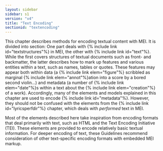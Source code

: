 ```yaml
---
layout: sidebar
sidebar: s1
version: "v4"
title: "Text Encoding"
sectionid: "textencoding"
---
```


This chapter describes methods for encoding textual content with MEI. It is divided into section: One part deals with {% include link id="textstructures"%} in MEI, the other with {% include link id="text"%}. While the first covers structures of textual documents such as front- and backmatter, the latter describes how to mark up features and various entities within a text, such as names, tables or quotes. These features may appear both within data (a {% include link elem="figure"%} scribbled as marginal {% include link elem="annot"%}ation into a score by a bored second violin…) and metadata (a number of {% include link elem="date"%}s within a text about the {% include link elem="creation"%} of a work). Accordingly, many of the elements and models explained in this chapter are used to encode {% include link id="metadata"%}. However, they should not be confused with the elements from the {% include link id="lyricsperfdir"%} chapter, which deals with *performed* text in MEI.

Most of the elements described here take inspiration from encoding formats that deal primarily with text, such as HTML and the Text Encoding Initiative (TEI). These elements are provided to encode relatively basic textual information. For deeper encoding of text, these Guidelines recommend consideration of other text-specific encoding formats with embedded MEI markup.
